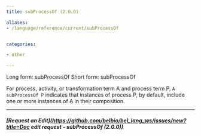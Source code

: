 ```yaml
---
title: subProcessOf (2.0.0)

aliases:
- /language/reference/current/subProcessOf


categories:

- other

---
```

<!-- COMPUTER GENERATED PAGE!!! DO NOT EDIT DIRECTLY  -->
<!--    must be changed in scripts/templates.py which is processed by scripts/update_refs.py -->

Long form: subProcessOf
Short form: subProcessOf

For process, activity, or transformation term A and process term P, `A subProcessOf P` indicates that instances of process P, by default, include one or more instances of A in their composition.


---
##### [Request an Edit](https://github.com/belbio/bel_lang_ws/issues/new?title=Doc edit request - subProcessOf (2.0.0))